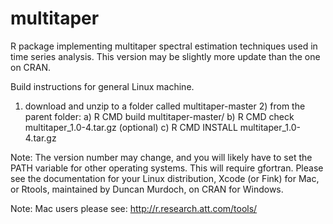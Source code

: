 multitaper
==========

R package implementing multitaper spectral estimation techniques used in time series analysis.
This version may be slightly more update than the one on CRAN.

Build instructions for general Linux machine.

1) download and unzip to a folder called multitaper-master 2) from the parent folder: a) R CMD build multitaper-master/ b) R CMD check multitaper_1.0-4.tar.gz (optional) c) R CMD INSTALL multitaper_1.0-4.tar.gz 

Note: The version number may change, and you will likely have to set the PATH variable for other operating systems. This will require gfortran. Please see the documentation for your Linux distribution, Xcode (or Fink) for Mac, or Rtools, maintained by Duncan Murdoch, on CRAN for Windows.

Note: Mac users please see: http://r.research.att.com/tools/

